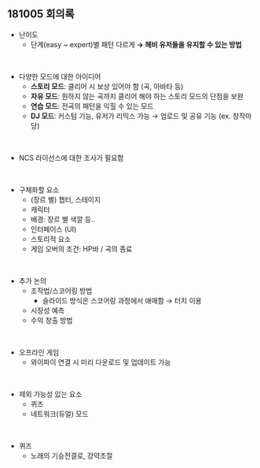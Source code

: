## 181005 회의록
- 난이도
  + 단계(easy ~ expert)별 패턴 다르게 **→ 헤비 유저들을 유지할 수 있는 방법**
<br>

- 다양한 모드에 대한 아이디어
  + **스토리 모드**: 클리어 시 보상 있어야 함 (곡, 아바타 등)
  + **자유 모드**: 원하지 않는 곡까지 클리어 해야 하는 스토리 모드의 단점을 보완
  + **연습 모드**: 전곡의 패턴을 익힐 수 있는 모드
  + **DJ 모드**: 커스텀 기능, 유저가 리믹스 가능 → 업로드 및 공유 기능 (ex. 창작마당)
<br>

- NCS 라이선스에 대한 조사가 필요함
<br>

- 구체화할 요소
  + (장르 별) 챕터, 스테이지
  + 캐릭터
  + 배경: 장르 별 색깔 등..
  + 인터페이스 (UI)
  + 스토리적 요소
  + 게임 오버의 조건: HP바 / 곡의 종료
<br>

- 추가 논의
  + 조작법/스코어링 방법
    * 슬라이드 방식은 스코어링 과정에서 애매함 → 터치 이용
  + 시장성 예측
  + 수익 창출 방법
<br>

- 오프라인 게임
  + 와이파이 연결 시 미리 다운로드 및 업데이트 가능
<br>

- 제외 가능성 있는 요소
  + 퀴즈
  + 네트워크(듀얼) 모드
<br>

- 퀴즈
  + 노래의 기승전결로, 강약조절

